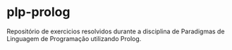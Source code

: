 # plp-prolog
Repositório de exercicios resolvidos durante a disciplina de Paradigmas de Linguagem de Programação utilizando Prolog.
